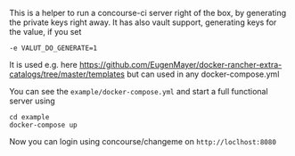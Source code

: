 This is a helper to run a concourse-ci server right of the box, by generating the private keys right away.
It has also vault support, generating keys for the value, if you set

    -e VALUT_DO_GENERATE=1

It is used e.g. here https://github.com/EugenMayer/docker-rancher-extra-catalogs/tree/master/templates but can used in any docker-compose.yml

You can see the `example/docker-compose.yml` and start a full functional server using

    cd example
    docker-compose up
    
Now you can login using concourse/changeme on `http://loclhost:8080`     

